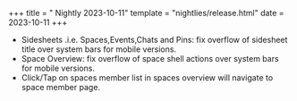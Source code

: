 +++
title = " Nightly 2023-10-11"
template = "nightlies/release.html"
date = 2023-10-11
+++

- Sidesheets .i.e. Spaces,Events,Chats and Pins: fix overflow of sidesheet title over system bars for mobile versions.
- Space Overview: fix overflow of space shell actions over system bars for mobile versions.
- Click/Tap on spaces member list in spaces overview will navigate to space member page.

